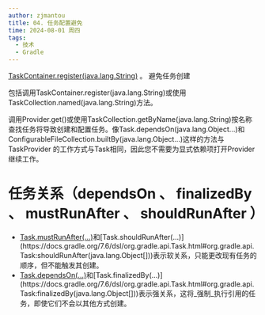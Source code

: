 ```yaml
---
author: zjmantou
title: 04. 任务配置避免
time: 2024-08-01 周四
tags:
  - 技术
  - Gradle
---
```

[TaskContainer.register(java.lang.String)](https://docs.gradle.org/7.6/javadoc/org/gradle/api/tasks/TaskContainer.html#register-java.lang.String-) 。 
避免任务创建 

包括调用TaskContainer.register(java.lang.String)或使用TaskCollection.named(java.lang.String)方法。 

调用Provider.get()或使用TaskCollection.getByName(java.lang.String)按名称查找任务将导致创建和配置任务。像Task.dependsOn(java.lang.Object...​)和ConfigurableFileCollection.builtBy(java.lang.Object...)这样的方法与TaskProvider 的工作方式与Task相同，因此您不需要为显式依赖项打开Provider继续工作。 

# 任务关系（dependsOn 、 finalizedBy 、 mustRunAfter 、 shouldRunAfter ） 

- [Task.mustRunAfter(…​)](https://docs.gradle.org/7.6/dsl/org.gradle.api.Task.html#org.gradle.api.Task:mustRunAfter(java.lang.Object[]))和[Task.shouldRunAfter(…​)](https://docs.gradle.org/7.6/dsl/org.gradle.api.Task.html#org.gradle.api.Task:shouldRunAfter(java.lang.Object[]))表示软关系，只能更改现有任务的顺序，但不能触发其创建。
- [Task.dependsOn(…​)](https://docs.gradle.org/7.6/dsl/org.gradle.api.Task.html#org.gradle.api.Task:dependsOn(java.lang.Object[]))和[Task.finalizedBy(…​)](https://docs.gradle.org/7.6/dsl/org.gradle.api.Task.html#org.gradle.api.Task:finalizedBy(java.lang.Object[]))表示强关系，这将_强制_执行引用的任务，即使它们不会以其他方式创建。 


